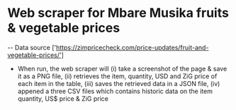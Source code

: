 # Web scraper for Mbare Musika fruits & vegetable prices

-- Data source ['https://zimpricecheck.com/price-updates/fruit-and-vegetable-prices/']

- When run, the web scraper will (i) take a screenshot of the page & save it as a PNG file, (ii) retrieves the item, quantity, USD and ZiG price of each item in the table, (iii) saves the retrieved data in a JSON file, (iv) appened a three CSV files which contains historic data on the item quantity, US$ price & ZiG price
